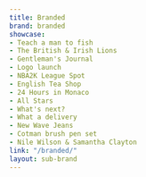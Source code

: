 ```yaml
---
title: Branded
brand: branded
showcase:
- Teach a man to fish
- The British & Irish Lions
- Gentleman's Journal
- Logo launch
- NBA2K League Spot
- English Tea Shop
- 24 Hours in Monaco
- All Stars
- What's next?
- What a delivery
- New Wave Jeans
- Cotman brush pen set
- Nile Wilson & Samantha Clayton
link: "/branded/"
layout: sub-brand
---
```


